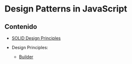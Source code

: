 # Design Patterns in JavaScript

## Contenido

- [SOLID Design Principles](./notebook/es/SOLID.md)

- Design Principles:
  - [Builder](./notebook/es/builder.md)
